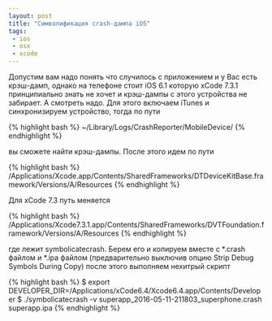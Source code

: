 ```yaml
---
layout: post
title: "Символификация crash-дампа iOS"
tags:
 - ios
 - osx
 - xcode
---
```


Допустим вам надо понять что случилось с приложением и у Вас есть крэш-дамп, однако на телефоне стоит iOS 6.1 которую xCode 7.3.1
принципиально знать не хочет и крэш-дампы с этого устройства не забирает. А смотреть надо. Для этого включаем iTunes и синхронизируем устройство,
тогда по пути

{% highlight bash %}
~/Library/Logs/CrashReporter/MobileDevice/
{% endhighlight %}

вы сможете найти крэш-дампы. После этого идем по пути

{% highlight bash %}
/Applications/Xcode.app/Contents/SharedFrameworks/DTDeviceKitBase.framework/Versions/A/Resources
{% endhighlight %}

Для xCode 7.3 путь меняется

{% highlight bash %}
/Applications/Xcode7.3.1.app/Contents/SharedFrameworks/DVTFoundation.framework/Versions/A/Resources
{% endhighlight %}

где лежит symbolicatecrash. Берем его и копируем вместе с \*.crash файлом и \*.ipa файлом (предварительно выключив опцию Strip Debug Symbols During Copy) после этого выполняем нехитрый скрипт

{% highlight bash %}
$ export DEVELOPER_DIR=/Applications/xCode6.4/Xcode6.4.app/Contents/Developer
$ ./symbolicatecrash -v superapp_2016-05-11-211803_superphone.crash superapp.ipa
{% endhighlight %}

